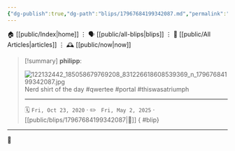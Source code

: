 ```yaml
---
{"dg-publish":true,"dg-path":"blips/17967684199342087.md","permalink":"/blips/17967684199342087/","title":"philipp on instagram @ 2020-10-23"}
---
```



<div class="transclusion internal-embed is-loaded"><div class="markdown-embed">




🏠 [[public/Index\|home]]  ⋮ 🗣️ [[public/all-blips\|blips]] ⋮  📝 [[public/All Articles\|articles]]  ⋮ 🕰️ [[public/now\|now]]


</div></div>


> [!summary] **philipp**:
>
> ![122132442_185058679769208_831226618608539369_n_17967684199342087.jpg](/img/user/attachments/122132442_185058679769208_831226618608539369_n_17967684199342087.jpg)
> Nerd shirt of the day #qwertee #portal #thiswasatriumph
> - - -
>
> 🗓️ <code>Fri, Oct 23, 2020</code>  · ✏️ <code> Fri, May 2, 2025</code>  · [[public/blips/17967684199342087\|🔗]]
{ #blip}


- - -

 👾

